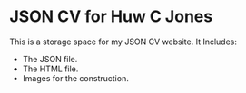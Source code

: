 # JSON CV for Huw C Jones

This is a storage space for my JSON CV website. It Includes:

- The JSON file.
- The HTML file.
- Images for the construction.
